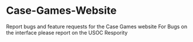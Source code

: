 # Case-Games-Website
Report bugs and feature requests for the Case Games website
For Bugs on the interface please report on the USOC Respority
